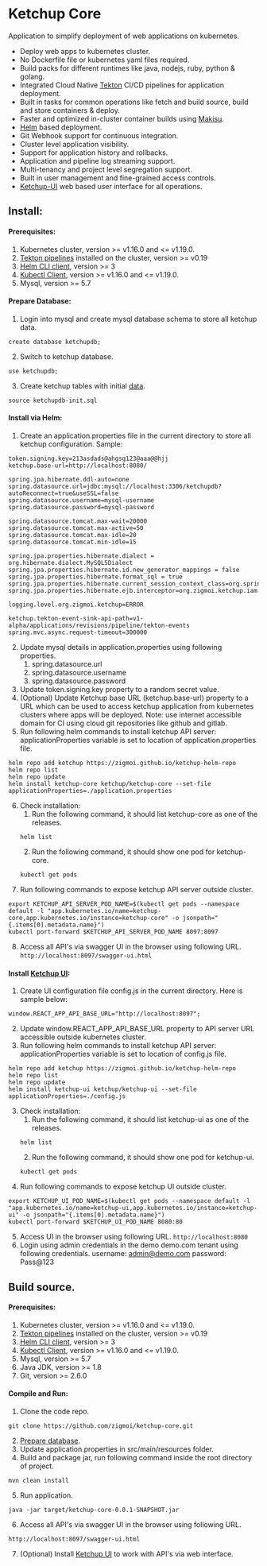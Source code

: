 # Ketchup Core
Application to simplify deployment of web applications on kubernetes.
* Deploy web apps to kubernetes cluster.
* No Dockerfile file or kubernetes yaml files required.
* Build packs for different runtimes like java, nodejs, ruby, python & golang.
* Integrated Cloud Native [Tekton](https://tekton.dev/) CI/CD pipelines for application deployment.
* Built in tasks for common operations like fetch and build source, build and store containers & deploy.
* Faster and optimized in-cluster container builds using [Makisu](https://github.com/uber/makisu).  
* [Helm](https://helm.sh/) based deployment.
* Git Webhook support for continuous integration.
* Cluster level application visibility.
* Support for application history and rollbacks.
* Application and pipeline log streaming support.
* Multi-tenancy and project level segregation support.
* Built in user management and fine-grained access controls.
* [Ketchup-UI](https://github.com/zigmoi/ketchup-ui) web based user interface for all operations. 

## Install:

#### Prerequisites:
1. Kubernetes cluster, version >= v1.16.0 and <= v1.19.0.
2. [Tekton pipelines](https://tekton.dev/docs/getting-started/) installed on the cluster, version >= v0.19
3. [Helm CLI client](https://helm.sh/docs/intro/install/), version >= 3
4. [Kubectl Client](https://kubernetes.io/docs/tasks/tools/install-kubectl/), version >= v1.16.0 and <= v1.19.0.
5. Mysql, version >= 5.7

#### Prepare Database:
1. Login into mysql and create mysql database schema to store all ketchup data.
```
create database ketchupdb;
```
2. Switch to ketchup database.
```
use ketchupdb;
```
3. Create ketchup tables with initial [data](https://github.com/zigmoi/ketchup-core/blob/e47430513366747adfbacf633e7c5d8f0e8b985e/src/main/resources/ketchupdb-init.sql).
```
source ketchupdb-init.sql
```

#### Install via Helm:
1. Create an application.properties file in the current directory to store all ketchup configuration. 
   Sample:
```
token.signing.key=213asdads@ahgsg123@aaa@@hjj
ketchup.base-url=http://localhost:8080/

spring.jpa.hibernate.ddl-auto=none
spring.datasource.url=jdbc:mysql://localhost:3306/ketchupdb?autoReconnect=true&useSSL=false
spring.datasource.username=mysql-username
spring.datasource.password=mysql-password

spring.datasource.tomcat.max-wait=20000
spring.datasource.tomcat.max-active=50
spring.datasource.tomcat.max-idle=20
spring.datasource.tomcat.min-idle=15

spring.jpa.properties.hibernate.dialect = org.hibernate.dialect.MySQL5Dialect
spring.jpa.properties.hibernate.id.new_generator_mappings = false
spring.jpa.properties.hibernate.format_sql = true
spring.jpa.properties.hibernate.current_session_context_class=org.springframework.orm.hibernate5.SpringSessionContext
spring.jpa.properties.hibernate.ejb.interceptor=org.zigmoi.ketchup.iam.configurations.TenantInterceptor

logging.level.org.zigmoi.ketchup=ERROR

ketchup.tekton-event-sink-api-path=v1-alpha/applications/revisions/pipeline/tekton-events
spring.mvc.async.request-timeout=300000
```

2. Update mysql details in application.properties using following properties.
   1. spring.datasource.url
   2. spring.datasource.username
   3. spring.datasource.password
3. Update token.signing.key property to a random secret value.
4. (Optional) Update Ketchup base URL (ketchup.base-url) property to a URL which can be used to access 
   ketchup application from kubernetes clusters where apps will be deployed.
   Note: use internet accessible domain for CI using cloud git repositories like github and gitlab.
5. Run following helm commands to install ketchup API server:
   applicationProperties variable is set to location of application.properties file.
```
helm repo add ketchup https://zigmoi.github.io/ketchup-helm-repo
helm repo list
helm repo update
helm install ketchup-core ketchup/ketchup-core --set-file applicationProperties=./application.properties
```  
6. Check installation:
    1. Run the following command, it should list ketchup-core as one of the releases.
    ```
    helm list
    ```
    2. Run the following command, it should show one pod for ketchup-core.
    ```
    kubectl get pods
    ```
7. Run following commands to expose ketchup API server outside cluster.
```
export KETCHUP_API_SERVER_POD_NAME=$(kubectl get pods --namespace default -l "app.kubernetes.io/name=ketchup-core,app.kubernetes.io/instance=ketchup-core" -o jsonpath="{.items[0].metadata.name}")
kubectl port-forward $KETCHUP_API_SERVER_POD_NAME 8097:8097
```
8. Access all API's via swagger UI in the browser using following URL.
`http://localhost:8097/swagger-ui.html`


#### Install [Ketchup UI](https://github.com/zigmoi/ketchup-ui):
1. Create UI configuration file config.js in the current directory. Here is sample below:
```
window.REACT_APP_API_BASE_URL="http://localhost:8097";
```
2. Update window.REACT_APP_API_BASE_URL property to API server URL accessible outside kubernetes cluster.
3. Run following helm commands to install ketchup API server:
   applicationProperties variable is set to location of config.js file.
```
helm repo add ketchup https://zigmoi.github.io/ketchup-helm-repo
helm repo list
helm repo update
helm install ketchup-ui ketchup/ketchup-ui --set-file applicationProperties=./config.js
```  
3. Check installation:
    1. Run the following command, it should list ketchup-ui as one of the releases.
    ```
    helm list
    ```
    2. Run the following command, it should show one pod for ketchup-ui.
    ```
    kubectl get pods
    ```
4. Run following commands to expose ketchup UI outside cluster.
```
export KETCHUP_UI_POD_NAME=$(kubectl get pods --namespace default -l "app.kubernetes.io/name=ketchup-ui,app.kubernetes.io/instance=ketchup-ui" -o jsonpath="{.items[0].metadata.name}")
kubectl port-forward $KETCHUP_UI_POD_NAME 8080:80
```
5. Access UI in the browser using following URL.
`http://localhost:8080`
6. Login using admin credentials in the demo demo.com tenant using following credentials.
username: admin@demo.com 
password: Pass@123


## Build source.

#### Prerequisites:
1. Kubernetes cluster, version >= v1.16.0 and <= v1.19.0.
2. [Tekton pipelines](https://tekton.dev/docs/getting-started/) installed on the cluster, version >= v0.19
3. [Helm CLI client](https://helm.sh/docs/intro/install/), version >= 3
4. [Kubectl Client](https://kubernetes.io/docs/tasks/tools/install-kubectl/), version >= v1.16.0 and <= v1.19.0.
5. Mysql, version >= 5.7
6. Java JDK, version >= 1.8
7. Git, version >= 2.6.0

#### Compile and Run:
1. Clone the code repo.
```
git clone https://github.com/zigmoi/ketchup-core.git
```
2. [Prepare database](#prepare-database).
3. Update application.properties in src/main/resources folder.   
4. Build and package jar, run following command inside the root directory of project.
```
mvn clean install
```
5. Run application.
```
java -jar target/ketchup-core-0.0.1-SNAPSHOT.jar
```
6. Access all API's via swagger UI in the browser using following URL.
```
http://localhost:8097/swagger-ui.html
```
7. (Optional) Install [Ketchup UI](https://github.com/zigmoi/ketchup-ui) to work with API's via web interface.